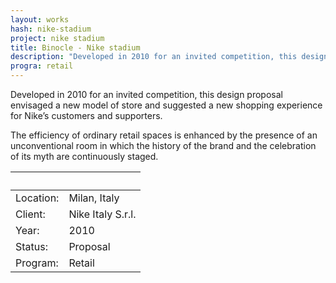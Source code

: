 ```yaml
---
layout: works
hash: nike-stadium
project: nike stadium
title: Binocle - Nike stadium
description: "Developed in 2010 for an invited competition, this design proposal envisaged a new model of store and suggested a new shopping experience for Nike’s customers"
progra: retail
---
```


Developed in 2010 for an invited competition, this design proposal envisaged a new model of store and suggested a new shopping experience for Nike’s customers and supporters.

The efficiency of ordinary retail spaces is enhanced by the presence of an unconventional room in which the history of the brand and the celebration of its myth are continuously staged.

|&nbsp;|&nbsp;|
|:----------|:---------------|
| Location: | Milan, Italy      |
| Client:   | Nike Italy S.r.l. |
| Year:     | 2010              |
| Status:   | Proposal          |
| Program:  | Retail            |
